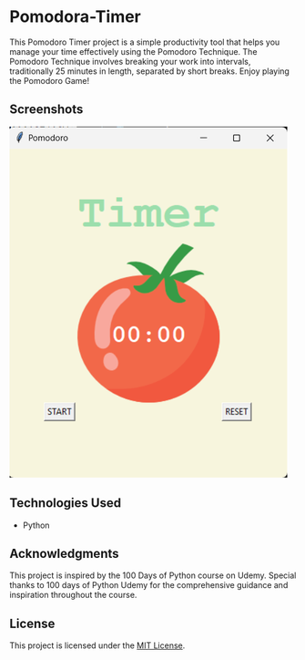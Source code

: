 # Pomodora-Timer
This Pomodoro Timer project is a simple productivity tool that helps you manage your time effectively using the Pomodoro Technique. The Pomodoro Technique involves breaking your work into intervals, traditionally 25 minutes in length, separated by short breaks.
Enjoy playing the Pomodoro Game!

## Screenshots

![Pomodora Timer](https://github.com/Abhiyank51/Pomodora-Timer/blob/main/Screenshot%202024-01-21%20175606.png)


## Technologies Used

- Python

## Acknowledgments

This project is inspired by the 100 Days of Python course on Udemy. Special thanks to 100 days of Python Udemy for the comprehensive guidance and inspiration throughout the course.

## License

This project is licensed under the [MIT License](LICENSE).
